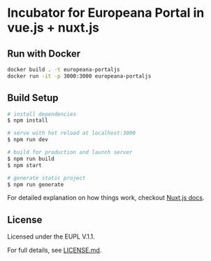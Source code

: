 # Incubator for Europeana Portal in vue.js + nuxt.js

## Run with Docker

``` bash
docker build . -t europeana-portaljs
docker run -it -p 3000:3000 europeana-portaljs
```

## Build Setup

``` bash
# install dependencies
$ npm install

# serve with hot reload at localhost:3000
$ npm run dev

# build for production and launch server
$ npm run build
$ npm start

# generate static project
$ npm run generate
```

For detailed explanation on how things work, checkout [Nuxt.js docs](https://nuxtjs.org).

## License

Licensed under the EUPL V.1.1.

For full details, see [LICENSE.md](LICENSE.md).
